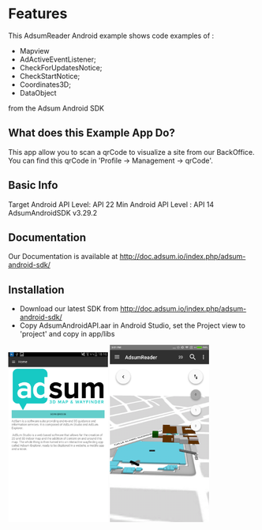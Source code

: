 
# Features 

This AdsumReader Android example shows code examples of :

- Mapview
- AdActiveEventListener;
- CheckForUpdatesNotice;
- CheckStartNotice;
- Coordinates3D;
- DataObject

from the Adsum Android SDK

## What does this Example App Do?

This app allow you to scan a qrCode to visualize a site from our BackOffice.
You can find this qrCode in 'Profile -> Management -> qrCode'.

## Basic Info

Target Android API Level: API 22
Min Android API Level : API 14
AdsumAndroidSDK v3.29.2

## Documentation

Our Documentation is available at http://doc.adsum.io/index.php/adsum-android-sdk/

## Installation

* Download our latest SDK from http://doc.adsum.io/index.php/adsum-android-sdk/
* Copy AdsumAndroidAPI.aar in Android Studio, set the Project view to 'project' and copy in app/libs

<div align="left">
        <img width="40%" src="/ScreenshotAdsumReader.png" alt="Scan Screen" title="Scan Screen"</img>
        <img width="40%" src="/siteScreenshot.png" alt="Site Screenshot" title="Site Screenshot"</img>
</div>


